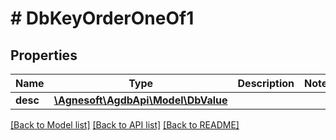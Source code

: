# # DbKeyOrderOneOf1

## Properties

Name | Type | Description | Notes
------------ | ------------- | ------------- | -------------
**desc** | [**\Agnesoft\\AgdbApi\Model\DbValue**](DbValue.md) |  |

[[Back to Model list]](../../README.md#models) [[Back to API list]](../../README.md#endpoints) [[Back to README]](../../README.md)
